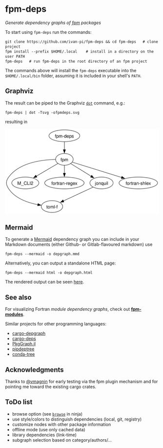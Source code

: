 # fpm-deps

*Generate dependency graphs of [fpm](https://fpm.fortran-lang.org/) packages*

To start using `fpm-deps` run the commands:

```
git clone https://github.com/ivan-pi/fpm-deps && cd fpm-deps   # clone project
fpm install --prefix $HOME/.local    # install in a directory on the user PATH
fpm-deps   # run fpm-deps in the root directory of an fpm project
```

The commands above will install the `fpm-deps` executable into the `$HOME/.local/bin` folder, assuming it is included in your shell's `PATH`.

## Graphviz

The result can be piped to the Graphviz [`dot`](https://graphviz.org/doc/info/command.html) command, e.g.:

```
fpm-deps | dot -Tsvg -ofpmdeps.svg
```
resulting in

![fpmdeps package dependency graph](./fpm-deps.svg)

## Mermaid

To generate a [Mermaid](https://mermaid.js.org/) dependency graph you can include in your Markdown documents (either Github- or Gitlab-flavoured markdown) use
```
fpm-deps --mermaid -o depgraph.mmd
```

Alternatively, you can output a standalone HTML page:
```
fpm-deps --mermaid html -o depgraph.html
```

The rendered output can be seen [here](https://ivan-pi.github.io/fpm-deps/depgraph.html).

## See also

For visualizing Fortran *module dependency graphs*, check out [**fpm-modules**](https://github.com/davidpfister/fpm-modules).

Similar projects for other programming languages:

- [cargo-depgraph](https://crates.io/crates/cargo-depgraph/)
- [cargo-deps](https://crates.io/crates/cargo-deps)
- [PkgGraph.jl](https://github.com/tfiers/PkgGraph.jl)
- [pipdeptree](https://pypi.org/project/pipdeptree/)
- [conda-tree](https://github.com/conda-incubator/conda-tree)


## Acknowledgments

Thanks to [@vmagnin](https://github.com/vmagnin) for early testing via the fpm plugin mechanism and for pointing me toward the existing cargo crates.

## ToDo list

* browse option (see [`browse`](https://ninja-build.org/manual.html#_extra_tools) in ninja)
* use style/colors to distinguish dependencies (local, git, registry)
* customize nodes with other package information
* offline mode (use only cached data)
* library dependencies (link-time)
* subgraph selection based on category/authors/...
